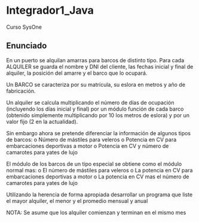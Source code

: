# Integrador1_Java
Curso SysOne

## Enunciado
En un puerto se alquilan amarras para barcos de distinto tipo. Para cada ALQUILER se guarda el nombre y DNI del cliente, las fechas inicial y final de  alquiler, la posición del amarre y el barco que lo ocupará.

Un BARCO se caracteriza por su matrícula, su eslora en metros y año de fabricación.

Un alquiler se calcula multiplicando el número de días de ocupación (incluyendo los días inicial y final) por un módulo función de cada barco (obtenido simplemente multiplicando por 10 los metros de eslora) y por un valor fijo (2 en la actualidad).

Sin embargo ahora se pretende diferenciar la información de algunos tipos de barcos:
	o Número de mástiles para veleros
	o Potencia en CV para embarcaciones deportivas a motor
	o Potencia en CV y número de camarotes para yates de lujo

El módulo de los barcos de un tipo especial se obtiene como el módulo normal mas:
  o El número de mástiles para veleros
  o La potencia en CV para embarcaciones deportivas a motor
  o La potencia en CV mas el número de camarotes para yates de lujo

Utilizando la herencia de forma apropiada desarrollar un programa que liste el mayor alquiler, el menor y el promedio mensual y anual

NOTA: Se asume que los alquiler comienzan y terminan en el mismo mes
